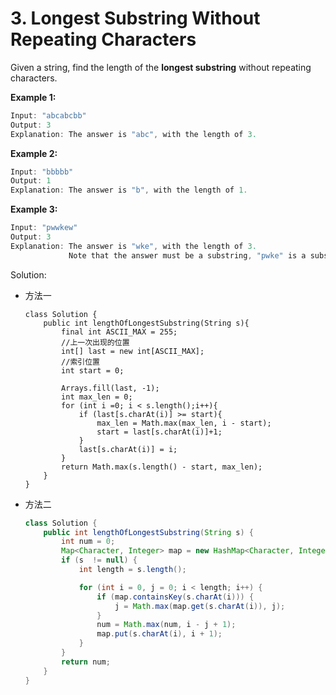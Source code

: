 # 3. Longest Substring Without Repeating Characters

Given a string, find the length of the **longest substring** without repeating characters.

**Example 1:**

```java
Input: "abcabcbb"
Output: 3 
Explanation: The answer is "abc", with the length of 3. 
```

**Example 2:**

```java
Input: "bbbbb"
Output: 1
Explanation: The answer is "b", with the length of 1.
```

**Example 3:**

```java
Input: "pwwkew"
Output: 3
Explanation: The answer is "wke", with the length of 3. 
             Note that the answer must be a substring, "pwke" is a subsequence and not a substring.
```

Solution:

+ 方法一

  ```
  class Solution {
      public int lengthOfLongestSubstring(String s){
          final int ASCII_MAX = 255;
          //上一次出现的位置
          int[] last = new int[ASCII_MAX];
          //索引位置
          int start = 0;
          
          Arrays.fill(last, -1);
          int max_len = 0;
          for (int i =0; i < s.length();i++){
              if (last[s.charAt(i)] >= start){
                  max_len = Math.max(max_len, i - start);
                  start = last[s.charAt(i)]+1;
              }
              last[s.charAt(i)] = i;
          }
          return Math.max(s.length() - start, max_len);
      }
  }
  ```

  

+ 方法二

  ```java
  class Solution {
      public int lengthOfLongestSubstring(String s) {
          int num = 0;
          Map<Character, Integer> map = new HashMap<Character, Integer>();
          if (s  != null) {
              int length = s.length();
  
              for (int i = 0, j = 0; i < length; i++) {
                  if (map.containsKey(s.charAt(i))) {
                      j = Math.max(map.get(s.charAt(i)), j);
                  }
                  num = Math.max(num, i - j + 1);
                  map.put(s.charAt(i), i + 1);
              }
          }
          return num;
      }
  }
  ```

  

